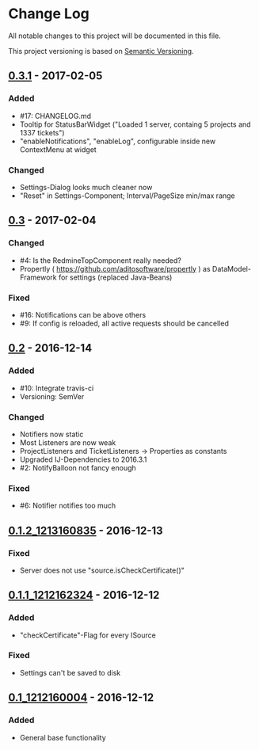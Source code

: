 # Change Log
All notable changes to this project will be documented in this file.

This project versioning is based on [Semantic Versioning](http://semver.org/).

## [0.3.1] - 2017-02-05
### Added
- \#17: CHANGELOG.md
- Tooltip for StatusBarWidget ("Loaded 1 server, containg 5 projects and 1337 tickets")
- "enableNotifications", "enableLog", configurable inside new ContextMenu at widget

### Changed
- Settings-Dialog looks much cleaner now
- "Reset" in Settings-Component; Interval/PageSize min/max range

## [0.3] - 2017-02-04
### Changed
- \#4: Is the RedmineTopComponent really needed?
- Propertly ( https://github.com/aditosoftware/propertly ) as DataModel-Framework for settings (replaced Java-Beans)

### Fixed
- \#16: Notifications can be above others
- \#9: If config is reloaded, all active requests should be cancelled

## [0.2] - 2016-12-14
### Added
- \#10: Integrate travis-ci
- Versioning: SemVer

### Changed
- Notifiers now static
- Most Listeners are now weak
- ProjectListeners and TicketListeners -> Properties as constants
- Upgraded IJ-Dependencies to 2016.3.1
- \#2: NotifyBalloon not fancy enough

### Fixed
- \#6: Notifier notifies too much

## [0.1.2_1213160835] - 2016-12-13
### Fixed
- Server does not use "source.isCheckCertificate()"

## [0.1.1_1212162324] - 2016-12-12
### Added
- "checkCertificate"-Flag for every ISource

### Fixed
- Settings can't be saved to disk

## [0.1_1212160004] - 2016-12-12
### Added
- General base functionality

[0.3.1]: https://github.com/wglanzer/redmine-intellij-plugin/releases/tag/v0.3.1
[0.3]: https://github.com/wglanzer/redmine-intellij-plugin/releases/tag/v0.3
[0.2]: https://github.com/wglanzer/redmine-intellij-plugin/releases/tag/v0.2
[0.1.2_1213160835]: https://github.com/wglanzer/redmine-intellij-plugin/releases/tag/0.1.2_1213160835
[0.1.1_1212162324]: https://github.com/wglanzer/redmine-intellij-plugin/releases/tag/0.1.1_1212162324
[0.1_1212160004]: https://github.com/wglanzer/redmine-intellij-plugin/releases/tag/0.1_1212160004
